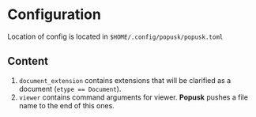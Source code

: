 # Configuration
Location of config is located in `$HOME/.config/popusk/popusk.toml`
## Content
1. `document_extension` contains extensions that will be clarified as a document (`etype == Document`).
2. `viewer` contains command arguments for viewer. **Popusk** pushes a file name to the end of this ones.
